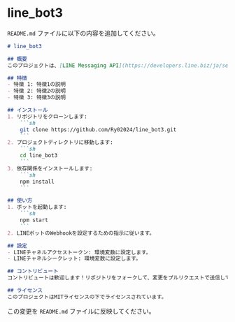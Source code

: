# line_bot3
`README.md` ファイルに以下の内容を追加してください。

```markdown
# line_bot3

## 概要
このプロジェクトは、[LINE Messaging API](https://developers.line.biz/ja/services/messaging-api/) を使用して開発されたLINEボットです。ユーザーと対話し、さまざまなサービスを提供することができます。

## 特徴
- 特徴 1: 特徴1の説明
- 特徴 2: 特徴2の説明
- 特徴 3: 特徴3の説明

## インストール
1. リポジトリをクローンします:
    ```sh
    git clone https://github.com/Ry02024/line_bot3.git
    ```
2. プロジェクトディレクトリに移動します:
    ```sh
    cd line_bot3
    ```
3. 依存関係をインストールします:
    ```sh
    npm install
    ```

## 使い方
1. ボットを起動します:
    ```sh
    npm start
    ```
2. LINEボットのWebhookを設定するための指示に従います。

## 設定
- LINEチャネルアクセストークン: 環境変数に設定します。
- LINEチャネルシークレット: 環境変数に設定します。

## コントリビュート
コントリビュートは歓迎します！リポジトリをフォークして、変更をプルリクエストで送信してください。

## ライセンス
このプロジェクトはMITライセンスの下でライセンスされています。
```

この変更を `README.md` ファイルに反映してください。
